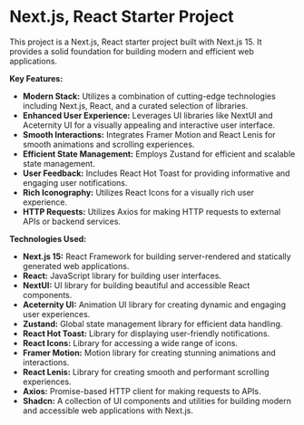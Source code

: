 # Next.js, React Starter Project

This project is a Next.js, React starter project built with Next.js 15. It provides a solid foundation for building modern and efficient web applications.

**Key Features:**

* **Modern Stack:** Utilizes a combination of cutting-edge technologies including Next.js, React, and a curated selection of libraries.
* **Enhanced User Experience:** Leverages UI libraries like NextUI and Aceternity UI for a visually appealing and interactive user interface.
* **Smooth Interactions:** Integrates Framer Motion and React Lenis for smooth animations and scrolling experiences.
* **Efficient State Management:** Employs Zustand for efficient and scalable state management.
* **User Feedback:** Includes React Hot Toast for providing informative and engaging user notifications.
* **Rich Iconography:** Utilizes React Icons for a visually rich user experience.
* **HTTP Requests:** Utilizes Axios for making HTTP requests to external APIs or backend services.

**Technologies Used:**

* **Next.js 15:** React Framework for building server-rendered and statically generated web applications.
* **React:** JavaScript library for building user interfaces.
* **NextUI:** UI library for building beautiful and accessible React components.
* **Aceternity UI:** Animation UI library for creating dynamic and engaging user experiences.
* **Zustand:** Global state management library for efficient data handling.
* **React Hot Toast:** Library for displaying user-friendly notifications.
* **React Icons:** Library for accessing a wide range of icons.
* **Framer Motion:** Motion library for creating stunning animations and interactions.
* **React Lenis:** Library for creating smooth and performant scrolling experiences.
* **Axios:** Promise-based HTTP client for making requests to APIs.
* **Shadcn:** A collection of UI components and utilities for building modern and accessible web applications with Next.js.
